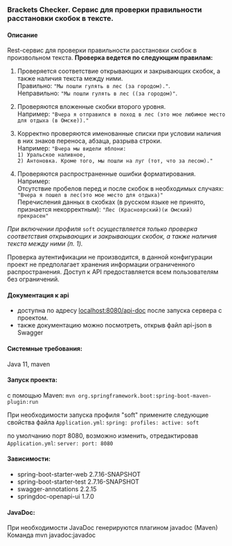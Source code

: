 ### **Brackets Checker. Сервис для проверки правильности расстановки скобок в тексте.**
#### **Описание**
Rest-сервис для проверки правильности расстановки скобок в произвольном текста.
__Проверка ведется по следующим правилам:__
1. Проверяется соответствие открывающих и закрывающих скобок, а также наличия текста между ними.  
Правильно: `"Мы пошли гулять в лес (за городом)."`.  
Неправильно: `"Мы пошли гулять в лес ((за городом)"`.

2. Проверяются вложенные скобки второго уровня.  
Например: `"Вчера я отправился в поход в лес (это мое любимое место для отдыха (в Омске))."`
3. Корректно проверяются именованные списки при условии наличия в них знаков переноса, абзаца, разрыва строки.  
Например: `"Вчера мы видели яблони:`  
`1) Уральское наливное,`  
`2) Антоновка. Кроме того, мы пошли на луг (тот, что за лесом)."`
4. Проверяются распространенные ошибки форматирования. Например:  
Отсутствие пробелов перед и после скобок в необходимых случаях: `"Вчера я пошел в лес(это мое место для отдыха)"`  
Перечисления данных в скобках (в русском языке не принято, признается некорректным):
`"Лес (Красноярский)(и Омский) прекрасен"`

_При включении профиля_ `soft` _осуществляется только проверка соответствия открывающих и закрывающих скобок, а также наличия
 текста между ними (п. 1)._ 

Проверка аутентификации не производится, в данной конфигурации проект не предполагает хранения информации ограниченного распространения.
Доступ к API предоставляется всем пользователям без ограничений.
#### Документация к api
- доступна по адресу [localhost:8080/api-doc](localhost:8080/api-doc) после запуска сервера с проектом.
- также документацию можно посмотреть, открыв файл api-json в Swagger
#### Системные требования:
Java 11, maven

#### Запуск проекта:
с помощью Maven:
`mvn org.springframework.boot:spring-boot-maven-plugin:run`

При необходимости запуска профиля "soft" примените следующие свойства файла `Application.yml`:
`spring:
   profiles:
     active: soft`

по умолчанию порт 8080, возможно изменить, отредактировав `Application.yml`:
`server:
  port: 8080`

#### Зависимости:
- spring-boot-starter-web 2.7.16-SNAPSHOT  
- spring-boot-starter-test 2.7.16-SNAPSHOT  
- swagger-annotations 2.2.15  
- springdoc-openapi-ui 1.7.0
#### JavaDoc:
При необходимости JavaDoc генерируются плагином javadoc (Maven)
Команда mvn javadoc:javadoc

